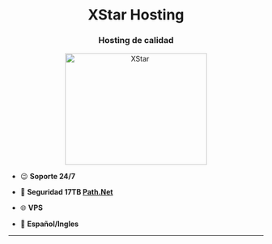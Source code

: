 <h1 align="center">XStar Hosting</a></h1>
<h3 align="center">Hosting de calidad</h3>

<p align="center"> <a href="https://xstar.es" target="blank"><img width="280" height="220" src="https://i.imgur.com/KcuT3X1.png" alt="XStar" /></a> </p>

- 😉 **Soporte 24/7**

- 🔧 **Seguridad 17TB <a href="https://path.net/" target="blank">Path.Net</a>**

- 🌐 **VPS**

- 💬 **Español/Ingles**

---
